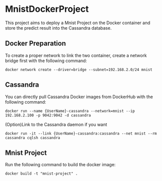# MnistDockerProject
This project aims to deploy a Mnist Project on the Docker container and store the predict result into the Cassandra database.

## Docker Preparation
To create a proper network to link the two container, create a network bridge first with the following command:
```
docker network create --driver=bridge --subnet=192.168.2.0/24 mnist
```

## Cassandra
You can directly pull Cassandra Docker images from DockerHub with the following command:
```
docker run --name {UserName}-cassandra --network=mnist --ip 192.168.2.100 -p 9042:9042 -d cassandra
```
(Option)Link to the Cassandra daemon if you want
```
docker run -it --link {UserName}-cassandra:cassandra --net mnist --rm cassandra cqlsh cassandra
```
## Mnist Project
Run the following command to build the docker image:
```
docker build -t "mnist-project" .
```
